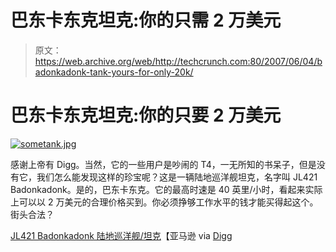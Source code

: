 # 巴东卡东克坦克:你的只需 2 万美元

> 原文：<https://web.archive.org/web/http://techcrunch.com:80/2007/06/04/badonkadonk-tank-yours-for-only-20k/>

# 巴东卡东克坦克:你的只要 2 万美元

[![sometank.jpg](img/7b9ed45d622325d31d5d8f6e1a5ebbc3.png)](https://web.archive.org/web/20130628125037/http://old.crunchgear.com/wp-content/uploads/sometank.jpg "sometank.jpg")

感谢上帝有 Digg。当然，它的一些用户是吵闹的 T4，一无所知的书呆子，但是没有它，我们怎么能发现这样的珍宝呢？这是一辆陆地巡洋舰坦克，名字叫 JL421 Badonkadonk。是的，巴东卡东克。它的最高时速是 40 英里/小时，看起来实际上可以以 2 万美元的合理价格买到。你必须挣够工作水平的钱才能买得起这个。街头合法？

[JL421 Badonkadonk 陆地巡洋舰/坦克](https://web.archive.org/web/20130628125037/http://www.amazon.com/JL421-Badonkadonk-Land-Cruiser-Tank/dp/B00067F1CE/ref=pd_sbs_gf_2/103-9934747-8556602?ie=UTF8&qid=1178207885&sr=1-10)【亚马逊 via [Digg](https://web.archive.org/web/20130628125037/http://digg.com/gadgets/PIC_Perhaps_the_Oddest_Item_to_Ever_Hit_the_Amazon_Stores)